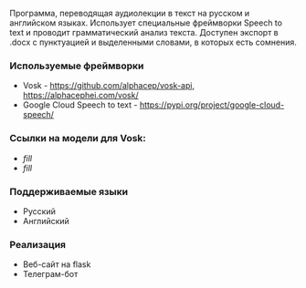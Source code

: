 Программа, переводящая аудиолекции в текст на русском и английском языках.
Использует специальные фреймворки Speech to text и проводит грамматический анализ текста.
Доступен экспорт в .docx с пунктуацией и выделенными словами, в которых есть сомнения.

### Используемые фреймворки
- Vosk - https://github.com/alphacep/vosk-api, https://alphacephei.com/vosk/
- Google Cloud Speech to text - https://pypi.org/project/google-cloud-speech/

### Ссылки на модели для Vosk:
- *fill*
- *fill*

### Поддерживаемые языки

- Русский
- Английский

### Реализация
- Веб-сайт на flask
- Телеграм-бот

